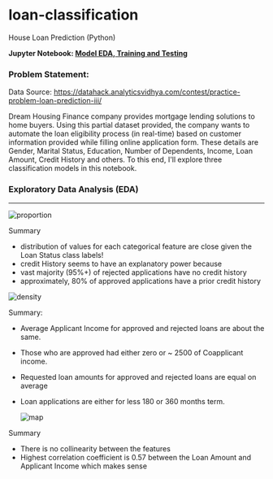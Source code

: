 # loan-classification
House Loan Prediction (Python)

**Jupyter Notebook: [Model EDA, Training and Testing](https://github.com/vbabashov/loan-classification/blob/main/notebooks/loan_prediction.ipynb)**

### Problem Statement:

Data Source: https://datahack.analyticsvidhya.com/contest/practice-problem-loan-prediction-iii/

Dream Housing Finance company provides mortgage lending solutions to home buyers. Using this partial dataset provided, the company wants to automate the loan eligibility process (in real-time) based on customer information provided while filling online application form. These details are Gender, Marital Status, Education, Number of Dependents, Income, Loan Amount, Credit History and others. To this end, I'll explore three classification models in this notebook. 


### Exploratory Data Analysis (EDA)
***
   ![proportion](https://user-images.githubusercontent.com/26305084/116580358-4a255280-a8e1-11eb-8ebd-35378cc2c8c3.jpeg)

Summary 

- distribution of values for each categorical feature are close given the Loan Status class labels! 
- credit History seems to have an explanatory power because
- vast majority (95%+) of rejected applications have no credit history
- approximately, 80% of approved applications have a prior credit history

![density](https://user-images.githubusercontent.com/26305084/116580653-8e185780-a8e1-11eb-84a2-c77a3e97a17c.jpeg)

Summary:

- Average Applicant Income for approved and rejected loans are about the same.
- Those who are approved had either zero or ~ 2500 of Coapplicant income.
- Requested loan amounts for approved and rejected loans are equal on average
- Loan applications are either for less 180 or 360 months term.


     ![map](https://user-images.githubusercontent.com/26305084/116581016-ebaca400-a8e1-11eb-80c8-0c319426a659.jpeg)

Summary

- There is no collinearity between the features
- Highest correlation coefficient is 0.57 between the Loan Amount and Applicant Income which makes sense


